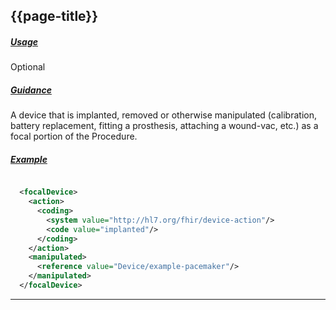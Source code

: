 ## {{page-title}}

<h5><ins>Usage</ins></h5>

<span class="mro-circle optional" title="Optional"></span> Optional


<h5><ins>Guidance</ins></h5>

A device that is implanted, removed or otherwise manipulated (calibration, battery replacement, fitting a prosthesis, attaching a wound-vac, etc.) as a focal portion of the Procedure.

<h5><ins>Example</ins></h5>

```xml

  <focalDevice> 
    <action> 
      <coding> 
        <system value="http://hl7.org/fhir/device-action"/> 
        <code value="implanted"/> 
      </coding> 
    </action> 
    <manipulated> 
      <reference value="Device/example-pacemaker"/> 
    </manipulated> 
  </focalDevice> 
  ```
  ---